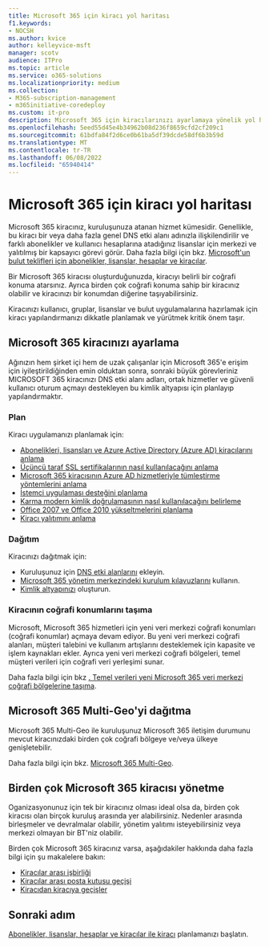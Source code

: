 ```yaml
---
title: Microsoft 365 için kiracı yol haritası
f1.keywords:
- NOCSH
ms.author: kvice
author: kelleyvice-msft
manager: scotv
audience: ITPro
ms.topic: article
ms.service: o365-solutions
ms.localizationpriority: medium
ms.collection:
- M365-subscription-management
- m365initiative-coredeploy
ms.custom: it-pro
description: Microsoft 365 için kiracılarınızı ayarlamaya yönelik yol haritası.
ms.openlocfilehash: 5eed55d45e4b34962b08d236f8659cfd2cf209c1
ms.sourcegitcommit: 61bdfa84f2d6ce0b61ba5df39dcde58df6b3b59d
ms.translationtype: MT
ms.contentlocale: tr-TR
ms.lasthandoff: 06/08/2022
ms.locfileid: "65940414"
---
```

# <a name="tenant-roadmap-for-microsoft-365"></a>Microsoft 365 için kiracı yol haritası

Microsoft 365 kiracınız, kuruluşunuza atanan hizmet kümesidir. Genellikle, bu kiracı bir veya daha fazla genel DNS etki alanı adınızla ilişkilendirilir ve farklı abonelikler ve kullanıcı hesaplarına atadığınız lisanslar için merkezi ve yalıtılmış bir kapsayıcı görevi görür. Daha fazla bilgi için bkz. [Microsoft'un bulut teklifleri için abonelikler, lisanslar, hesaplar ve kiracılar](subscriptions-licenses-accounts-and-tenants-for-microsoft-cloud-offerings.md).

Bir Microsoft 365 kiracısı oluşturduğunuzda, kiracıyı belirli bir coğrafi konuma atarsınız. Ayrıca birden çok coğrafi konuma sahip bir kiracınız olabilir ve kiracınızı bir konumdan diğerine taşıyabilirsiniz.

Kiracınızı kullanıcı, gruplar, lisanslar ve bulut uygulamalarına hazırlamak için kiracı yapılandırmanızı dikkatle planlamak ve yürütmek kritik önem taşır.

## <a name="set-up-your-microsoft-365-tenant"></a>Microsoft 365 kiracınızı ayarlama

Ağınızın hem şirket içi hem de uzak çalışanlar için Microsoft 365'e erişim için iyileştirildiğinden emin olduktan sonra, sonraki büyük görevleriniz MICROSOFT 365 kiracınızı DNS etki alanı adları, ortak hizmetler ve güvenli kullanıcı oturum açmayı destekleyen bu kimlik altyapısı için planlayıp yapılandırmaktır.

### <a name="plan"></a>Plan

Kiracı uygulamanızı planlamak için:

- [Abonelikleri, lisansları ve Azure Active Directory (Azure AD) kiracılarını anlama](subscriptions-licenses-accounts-and-tenants-for-microsoft-cloud-offerings.md)
- [Üçüncü taraf SSL sertifikalarının nasıl kullanılacağını anlama](plan-for-third-party-ssl-certificates.md)
- [Microsoft 365 kiracısının Azure AD hizmetleriyle tümleştirme yöntemlerini anlama](integrated-apps-and-azure-ads.md)
- [İstemci uygulaması desteğini planlama](microsoft-365-client-support-certificate-based-authentication.md)
- [Karma modern kimlik doğrulamasının nasıl kullanılacağını belirleme](hybrid-modern-auth-overview.md)
- [Office 2007 ve Office 2010 yükseltmelerini planlama](plan-upgrade-previous-versions-office.md)
- [Kiracı yalıtımını anlama](/microsoft-365-isolation-in-microsoft-365?view=o365-worldwide&preserve-view=true)

### <a name="deploy"></a>Dağıtım

Kiracınızı dağıtmak için: 

- Kuruluşunuz için [DNS etki alanlarını](../admin/setup/add-domain.md) ekleyin.
- [Microsoft 365 yönetim merkezindeki kurulum kılavuzlarını](setup-guides-for-microsoft-365.md) kullanın.
- [Kimlik altyapınızı](deploy-identity-solution-overview.md) oluşturun.

### <a name="move-a-tenants-geographic-locations"></a>Kiracının coğrafi konumlarını taşıma

Microsoft, Microsoft 365 hizmetleri için yeni veri merkezi coğrafi konumları (coğrafi konumlar) açmaya devam ediyor. Bu yeni veri merkezi coğrafi alanları, müşteri talebini ve kullanım artışlarını desteklemek için kapasite ve işlem kaynakları ekler. Ayrıca yeni veri merkezi coğrafi bölgeleri, temel müşteri verileri için coğrafi veri yerleşimi sunar.

Daha fazla bilgi için bkz [. Temel verileri yeni Microsoft 365 veri merkezi coğrafi bölgelerine taşıma](moving-data-to-new-datacenter-geos.md).


## <a name="deploy-microsoft-365-multi-geo"></a>Microsoft 365 Multi-Geo'yi dağıtma

Microsoft 365 Multi-Geo ile kuruluşunuz Microsoft 365 iletişim durumunu mevcut kiracınızdaki birden çok coğrafi bölgeye ve/veya ülkeye genişletebilir.

Daha fazla bilgi için bkz. [Microsoft 365 Multi-Geo](microsoft-365-multi-geo.md).

## <a name="manage-multiple-microsoft-365-tenants"></a>Birden çok Microsoft 365 kiracısı yönetme 

Oganizasyonunuz için tek bir kiracınız olması ideal olsa da, birden çok kiracısı olan birçok kuruluş arasında yer alabilirsiniz. Nedenler arasında birleşmeler ve devralmalar olabilir, yönetim yalıtımı isteyebilirsiniz veya merkezi olmayan bir BT'niz olabilir.

Birden çok Microsoft 365 kiracınız varsa, aşağıdakiler hakkında daha fazla bilgi için şu makalelere bakın:

- [Kiracılar arası işbirliği](microsoft-365-inter-tenant-collaboration.md)
- [Kiracılar arası posta kutusu geçişi](cross-tenant-mailbox-migration.md)
- [Kiracıdan kiracıya geçişler](microsoft-365-tenant-to-tenant-migrations.md)

## <a name="next-step"></a>Sonraki adım

[Abonelikler, lisanslar, hesaplar ve kiracılar ile kiracı](subscriptions-licenses-accounts-and-tenants-for-microsoft-cloud-offerings.md) planlamanızı başlatın.